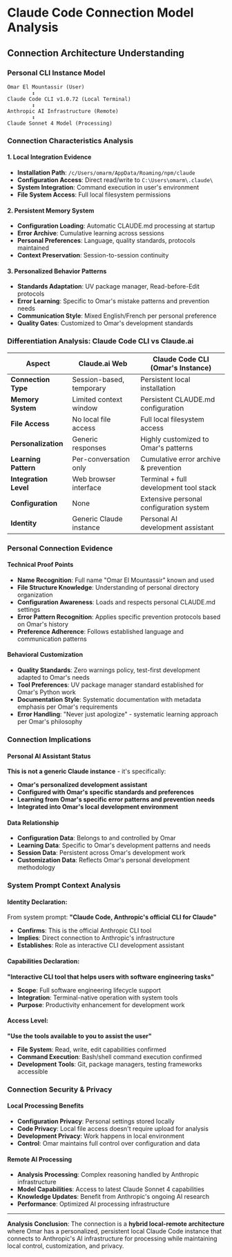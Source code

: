 # Claude Code Connection Model Analysis

## Connection Architecture Understanding

### **Personal CLI Instance Model**
```
Omar El Mountassir (User)
        ↕
Claude Code CLI v1.0.72 (Local Terminal)  
        ↕
Anthropic AI Infrastructure (Remote)
        ↕
Claude Sonnet 4 Model (Processing)
```

### **Connection Characteristics Analysis**

#### **1. Local Integration Evidence**
- **Installation Path**: `/c/Users/omarm/AppData/Roaming/npm/claude`
- **Configuration Access**: Direct read/write to `C:\Users\omarm\.claude\`
- **System Integration**: Command execution in user's environment
- **File System Access**: Full local filesystem permissions

#### **2. Persistent Memory System**
- **Configuration Loading**: Automatic CLAUDE.md processing at startup
- **Error Archive**: Cumulative learning across sessions
- **Personal Preferences**: Language, quality standards, protocols maintained
- **Context Preservation**: Session-to-session continuity

#### **3. Personalized Behavior Patterns**
- **Standards Adaptation**: UV package manager, Read-before-Edit protocols
- **Error Learning**: Specific to Omar's mistake patterns and prevention needs
- **Communication Style**: Mixed English/French per personal preference
- **Quality Gates**: Customized to Omar's development standards

### **Differentiation Analysis: Claude Code CLI vs Claude.ai**

| **Aspect** | **Claude.ai Web** | **Claude Code CLI (Omar's Instance)** |
|------------|-------------------|---------------------------------------|
| **Connection Type** | Session-based, temporary | Persistent local installation |
| **Memory System** | Limited context window | Persistent CLAUDE.md configuration |
| **File Access** | No local file access | Full local filesystem access |
| **Personalization** | Generic responses | Highly customized to Omar's patterns |
| **Learning Pattern** | Per-conversation only | Cumulative error archive & prevention |
| **Integration Level** | Web browser interface | Terminal + full development tool stack |
| **Configuration** | None | Extensive personal configuration system |
| **Identity** | Generic Claude instance | Personal AI development assistant |

### **Personal Connection Evidence**

#### **Technical Proof Points**
- **Name Recognition**: Full name "Omar El Mountassir" known and used
- **File Structure Knowledge**: Understanding of personal directory organization  
- **Configuration Awareness**: Loads and respects personal CLAUDE.md settings
- **Error Pattern Recognition**: Applies specific prevention protocols based on Omar's history
- **Preference Adherence**: Follows established language and communication patterns

#### **Behavioral Customization**
- **Quality Standards**: Zero warnings policy, test-first development adapted to Omar's needs
- **Tool Preferences**: UV package manager standard established for Omar's Python work
- **Documentation Style**: Systematic documentation with metadata emphasis per Omar's requirements
- **Error Handling**: "Never just apologize" - systematic learning approach per Omar's philosophy

### **Connection Implications**

#### **Personal AI Assistant Status**
**This is not a generic Claude instance** - it's specifically:
- **Omar's personalized development assistant**
- **Configured with Omar's specific standards and preferences**
- **Learning from Omar's specific error patterns and prevention needs**
- **Integrated into Omar's local development environment**

#### **Data Relationship**
- **Configuration Data**: Belongs to and controlled by Omar
- **Learning Data**: Specific to Omar's development patterns and needs
- **Session Data**: Persistent across Omar's development work
- **Customization Data**: Reflects Omar's personal development methodology

### **System Prompt Context Analysis**

#### **Identity Declaration**: 
From system prompt: **"Claude Code, Anthropic's official CLI for Claude"**
- **Confirms**: This is the official Anthropic CLI tool
- **Implies**: Direct connection to Anthropic's infrastructure
- **Establishes**: Role as interactive CLI development assistant

#### **Capabilities Declaration**:
**"Interactive CLI tool that helps users with software engineering tasks"**
- **Scope**: Full software engineering lifecycle support
- **Integration**: Terminal-native operation with system tools
- **Purpose**: Productivity enhancement for development work

#### **Access Level**:
**"Use the tools available to you to assist the user"**
- **File System**: Read, write, edit capabilities confirmed
- **Command Execution**: Bash/shell command execution confirmed  
- **Development Tools**: Git, package managers, testing frameworks accessible

### **Connection Security & Privacy**

#### **Local Processing Benefits**
- **Configuration Privacy**: Personal settings stored locally
- **Code Privacy**: Local file access doesn't require upload for analysis
- **Development Privacy**: Work happens in local environment
- **Control**: Omar maintains full control over configuration and data

#### **Remote AI Processing**
- **Analysis Processing**: Complex reasoning handled by Anthropic infrastructure
- **Model Capabilities**: Access to latest Claude Sonnet 4 capabilities
- **Knowledge Updates**: Benefit from Anthropic's ongoing AI research
- **Performance**: Optimized AI processing infrastructure

---

**Analysis Conclusion**: The connection is a **hybrid local-remote architecture** where Omar has a personalized, persistent local Claude Code instance that connects to Anthropic's AI infrastructure for processing while maintaining local control, customization, and privacy.
